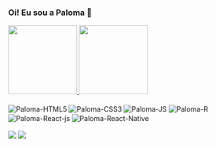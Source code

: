 ### Oi! Eu sou a Paloma 👋

<div>
  <a href="https://github.com/palomacha100">
  <img height="140em" src="https://github-readme-stats.vercel.app/api?username=palomacha100&show_icons=true&theme=vue-dark&hide=issues"/>
  <img height="140em" src="https://github-readme-stats.vercel.app/api/top-langs/?username=palomacha100&layout=compact&theme=vue-dark"/>
</div>

  <div style="display: inline-block"><br>
    <img align="center"alt="Paloma-HTML5"src="https://img.shields.io/badge/HTML5-E34F26?style=for-the-badge&logo=html5&logoColor=white">
    <img align="center"alt="Paloma-CSS3"src="https://img.shields.io/badge/CSS3-1572B6?style=for-the-badge&logo=css3&logoColor=white">
    <img align="center"alt="Paloma-JS"src="https://img.shields.io/badge/JavaScript-F7DF1E?style=for-the-badge&logo=javascript&logoColor=black">
    <img align="center"alt="Paloma-R"src="https://img.shields.io/badge/R-276DC3?style=for-the-badge&logo=r&logoColor=white">
    <img align="center"alt="Paloma-React-js"src="https://img.shields.io/badge/React-20232A?style=for-the-badge&logo=react&logoColor=61DAFB">
    <img align="center"alt="Paloma-React-Native"src="https://img.shields.io/badge/React_Native-20232A?style=for-the-badge&logo=react&logoColor=61DAFB">
  </div>
  
 <div style="display: inline-block"><br>
    <a href="https://www.linkedin.com/in/paloma-chaves-4a146437/"><img src="https://img.shields.io/badge/LinkedIn-0077B5?style=for-the-badge&logo=linkedin&logoColor=white"></a>
    <a href="https://twitter.com/Palomachs"><img src="https://img.shields.io/badge/Twitter-1DA1F2?style=for-the-badge&logo=twitter&logoColor=white"></a>
 </div>
